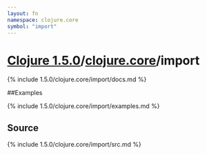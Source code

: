 ```yaml
---
layout: fn
namespace: clojure.core
symbol: "import"
---
```


# [Clojure 1.5.0](../../)/[clojure.core](../)/import

{% include 1.5.0/clojure.core/import/docs.md %}

##Examples

{% include 1.5.0/clojure.core/import/examples.md %}
## Source
{% include 1.5.0/clojure.core/import/src.md %}

